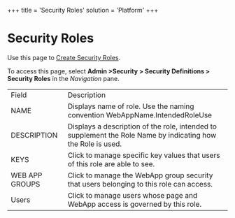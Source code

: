 +++
title = 'Security Roles'
solution = 'Platform'
+++

# Security Roles

<div class="use">

Use this page to [Create Security
Roles](../Use_Cases/Create_Security_Roles).

</div>

To access this page, select **Admin \>Security \> Security Definitions
\> Security Roles** in the *Navigation*
pane.

|                |                                                                                                              |
| -------------- | ------------------------------------------------------------------------------------------------------------ |
| Field          | Description                                                                                                  |
| NAME           | Displays name of role. Use the naming convention WebAppName.IntendedRoleUse                                  |
| DESCRIPTION    | Displays a description of the role, intended to supplement the Role Name by indicating how the Role is used. |
| KEYS           | Click to manage specific key values that users of this role are able to see.                                 |
| WEB APP GROUPS | Click to manage the WebApp group security that users belonging to this role can access.                      |
| Users          | Click to manage users whose page and WebApp access is governed by this role.                                 |
